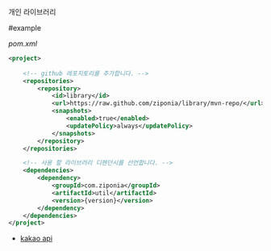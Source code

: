 개인 라이브러리

#example

_pom.xml_

```xml
<project>
    
    <!-- github 레포지토리를 추가합니다. -->
    <repositories>
        <repository>
            <id>library</id>
            <url>https://raw.github.com/ziponia/library/mvn-repo/</url>
            <snapshots>
                <enabled>true</enabled>
                <updatePolicy>always</updatePolicy>
            </snapshots>
        </repository>
    </repositories>

    <!-- 사용 할 라이브러리 디펜던시를 선언합니다. -->
    <dependencies>        
        <dependency>
            <groupId>com.ziponia</groupId>
            <artifactId>util</artifactId>
            <version>{version}</version>
        </dependency>
    </dependencies>
</project>
```

- [kakao api](https://github.com/ziponia/lib/blob/master/kakao/README.md)
